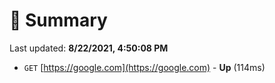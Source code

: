 # 📖 Summary
Last updated: **8/22/2021, 4:50:08 PM**

- `GET` [https://google.com](https://google.com) - **Up** (114ms)
